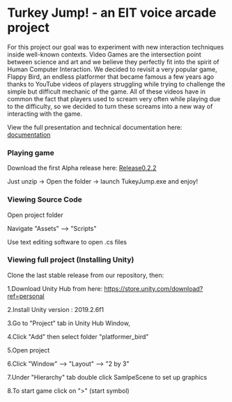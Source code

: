 # Turkey Jump! - an EIT voice arcade project
For this project our goal was to experiment with new interaction techniques inside well-known contexts. Video Games are the intersection point between science and art and we believe they perfectly fit into the spirit of Human Computer Interaction. 
We decided to revisit a very popular game, Flappy Bird, an endless platformer that became famous a few years ago thanks to YouTube videos of players struggling while trying to challenge the simple but difficult mechanic of the game. 
All of these videos have in common the fact that players used to scream very often while playing due to the difficulty, so we decided to turn these screams into a new way of interacting with the game. 

View the full presentation and technical documentation here: [documentation](https://github.com/BRomans/EIT_voice_arcade/raw/stable0.2.2/game_presentation.pdf)

### Playing game
Download the first Alpha release here: [Release0.2.2](https://github.com/BRomans/EIT_voice_arcade/raw/stable0.2.2/turkey_jump_desktop_r0.2.2.zip)

Just unzip -> Open the folder -> launch TukeyJump.exe and enjoy!

### Viewing Source Code
Open project folder

Navigate "Assets" --> "Scripts"

Use text editing software to open .cs files

### Viewing full project (Installing Unity)

Clone the last stable release from our repository, then:

1.Download Unity Hub from here: https://store.unity.com/download?ref=personal

2.Install Unity version : 2019.2.6f1

3.Go to "Project" tab in Unity Hub Window, 

4.Click "Add" then select folder "platformer_bird"

5.Open project

6.Click "Window" --> "Layout" --> "2 by 3"

7.Under "Hierarchy" tab double click SamlpeScene to set up graphics

8.To start game click on ">" (start symbol)
